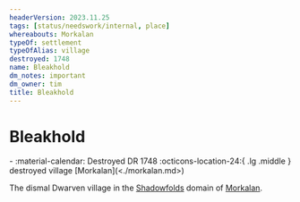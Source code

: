 ```yaml
---
headerVersion: 2023.11.25
tags: [status/needswork/internal, place]
whereabouts: Morkalan
typeOf: settlement
typeOfAlias: village
destroyed: 1748
name: Bleakhold
dm_notes: important
dm_owner: tim
title: Bleakhold
---
```

# Bleakhold
<div class="grid cards ext-narrow-margin ext-one-column" markdown>
-  
   :material-calendar: Destroyed DR 1748  
    :octicons-location-24:{ .lg .middle } destroyed village [Morkalan](<./morkalan.md>)  
</div>




The dismal Dwarven village in the [Shadowfolds](<./shadowfolds.md>) domain of [Morkalan](<./morkalan.md>). 
